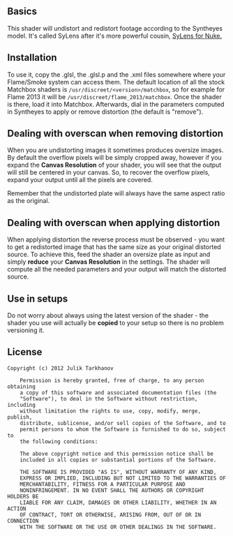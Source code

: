 ## Basics

This shader will undistort and redistort footage according to the Syntheyes model. It's called SyLens after it's more
powerful cousin, [SyLens for Nuke.](http://github.com/julik/sylens)

## Installation

To use it, copy the .glsl, the .glsl.p and the .xml files somewhere where your Flame/Smoke system
can access them. The default location of all the stock Matchbox shaders is `/usr/discreet/<version>/matchbox`,
so for example for Flame 2013 it will be `/usr/discreet/flame_2013/matchbox`. Once the shader is there, load it into Matchbox.
Afterwards, dial in the parameters computed in Syntheyes to apply or remove distortion (the default is "remove").

## Dealing with overscan when removing distortion

When you are undistorting images it sometimes produces oversize images. By default the overflow pixels will be
simply cropped away, however if you expand the **Canvas Resolution** of your shader, you will see that the output
will still be centered in your canvas. So, to recover the overflow pixels, expand your output until all the pixels are
covered.

Remember that the undistorted plate will always have the same aspect ratio as the original.

## Dealing with overscan when applying distortion

When applying distortion the reverse process must be observed - you want to get a redistorted image that has the same
size as your original distorted source. To achieve this, feed the shader an oversize plate as input and 
simply **reduce** your **Canvas Resolution** in the settings. The shader will compute all the needed parameters
and your output will match the distorted source.

## Use in setups

Do not worry about always using the latest version of the shader - the shader you use will actually be **copied** to your setup
so there is no problem versioning it.

## License

    Copyright (c) 2012 Julik Tarkhanov
    
    	Permission is hereby granted, free of charge, to any person obtaining
    	a copy of this software and associated documentation files (the
    	"Software"), to deal in the Software without restriction, including
    	without limitation the rights to use, copy, modify, merge, publish,
    	distribute, sublicense, and/or sell copies of the Software, and to
    	permit persons to whom the Software is furnished to do so, subject to
    	the following conditions:
    
    	The above copyright notice and this permission notice shall be
    	included in all copies or substantial portions of the Software.
    
    	THE SOFTWARE IS PROVIDED "AS IS", WITHOUT WARRANTY OF ANY KIND,
    	EXPRESS OR IMPLIED, INCLUDING BUT NOT LIMITED TO THE WARRANTIES OF
    	MERCHANTABILITY, FITNESS FOR A PARTICULAR PURPOSE AND
    	NONINFRINGEMENT. IN NO EVENT SHALL THE AUTHORS OR COPYRIGHT HOLDERS BE
    	LIABLE FOR ANY CLAIM, DAMAGES OR OTHER LIABILITY, WHETHER IN AN ACTION
    	OF CONTRACT, TORT OR OTHERWISE, ARISING FROM, OUT OF OR IN CONNECTION
    	WITH THE SOFTWARE OR THE USE OR OTHER DEALINGS IN THE SOFTWARE.